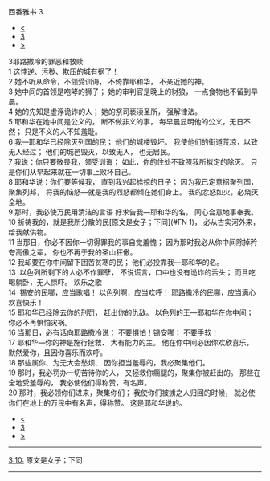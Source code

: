 ﻿





 西番雅书 3




* [<](bible/ZEP02.md)
* [3](bible/ZEP.md)
* [>](bible/HAG01.md)



 
3耶路撒冷的罪恶和救赎  
1 这悖逆、污秽、欺压的城有祸了！  
2 她不听从命令，不领受训诲， 不倚靠耶和华， 不亲近她的神。  
3 她中间的首领是咆哮的狮子； 她的审判官是晚上的豺狼， 一点食物也不留到早晨。  
4 她的先知是虚浮诡诈的人； 她的祭司亵渎圣所， 强解律法。  
5 耶和华在她中间是公义的， 断不做非义的事， 每早晨显明他的公义，无日不然； 只是不义的人不知羞耻。     
6 我—耶和华已经除灭列国的民； 他们的城楼毁坏。 我使他们的街道荒凉，以致无人经过； 他们的城邑毁灭，以致无人， 也无居民。  
7 我说：你只要敬畏我，领受训诲； 如此，你的住处不致照我所拟定的除灭。 只是你们从早起来就在一切事上败坏自己。     
8 耶和华说：你们要等候我， 直到我兴起掳掠的日子； 因为我已定意招聚列国，聚集列邦， 将我的恼怒—就是我的烈怒都倾在她们身上。 我的忿怒如火，必烧灭全地。     
9 那时，我必使万民用清洁的言语 好求告我—耶和华的名， 同心合意地事奉我。  
10 祈祷我的，就是我所分散的民[原文是女子；下同](#FN 1)， 必从古实河外来，给我献供物。  
11 当那日，你必不因你一切得罪我的事自觉羞愧； 因为那时我必从你中间除掉矜夸高傲之辈， 你也不再于我的圣山狂傲。  
12 我却要在你中间留下困苦贫寒的民； 他们必投靠我—耶和华的名。  
13  以色列所剩下的人必不作罪孽， 不说谎言，口中也没有诡诈的舌头； 而且吃喝躺卧，无人惊吓。 欢乐之歌  
14  锡安的民哪，应当歌唱！ 以色列啊，应当欢呼！ 耶路撒冷的民哪，应当满心欢喜快乐！  
15 耶和华已经除去你的刑罚， 赶出你的仇敌。 以色列的王—耶和华在你中间； 你必不再惧怕灾祸。  
16 当那日，必有话向耶路撒冷说： 不要惧怕！锡安哪； 不要手软！  
17 耶和华—你的神是施行拯救、 大有能力的主。 他在你中间必因你欢欣喜乐， 默然爱你，且因你喜乐而欢呼。  
18 那些属你、为无大会愁烦、 因你担当羞辱的，我必聚集他们。  
19 那时，我必罚办一切苦待你的人， 又拯救你瘸腿的，聚集你被赶出的。 那些在全地受羞辱的， 我必使他们得称赞，有名声。  
20 那时，我必领你们进来，聚集你们； 我使你们被掳之人归回的时候， 就必使你们在地上的万民中有名声，得称赞。 这是耶和华说的。 
* [<](bible/ZEP02.md)
* [3](bible/ZEP.md)
* [>](bible/HAG01.md)





---


[3:10:](#V10)
原文是女子；下同




---









